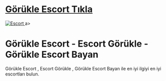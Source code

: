 # <a href=https://askdoluanlar.xyz/bizim>Görükle Escort Tıkla</a>

<a href=https://askdoluanlar.xyz/bizim title=Escort>
    <img src=https://resmim.net/cdn/2025/01/29/DpjCSq.md.png alt=Escort style=max-width: 100%; border: 2px solid #ddd; border-radius: 10px;>
</a>a>

# Görükle Escort - Escort Görükle - Görükle Escort Bayan
Görükle Escort , Escort Görükle , Görükle Escort Bayan ile en iyi ilgiyi en iyi escortları bulun.

